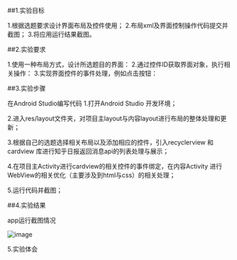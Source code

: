 

##1.实验目标

1.根据选题要求设计界面布局及控件使用；
2.布局xml及界面控制操作代码提交并截图；
3.将应用运行结果截图。

##2.实验要求

1.使用一种布局方式，设计所选题目的界面：
2.通过控件ID获取界面对象，执行相关操作：
3.实现界面控件的事件处理，例如点击按钮：

##3.实验步骤

在Android Studio编写代码
1.打开Android Studio 开发环境；

2.进入res/layout文件夹，对项目主layout与内容layout进行布局的整体处理和更新；

3.根据自己的选题选择相关布局以及添加相应的控件，引入recyclerview 和 cardview 库进行知乎日报返回消息api的列表处理与展示；

4.在项目主Activity进行cardview的相关控件的事件绑定，在内容Activity 进行 WebView的相关优化（主要涉及到html与css）的相关处理；

5.运行代码并截图；

##4.实验结果

app运行截图情况

![image](https://github.com/yeyongqi/android-labs-2018/blob/master/com1614080901127/4_1.png)



5.实验体会


